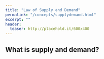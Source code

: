 ```yaml
---
title: "Law of Supply and Demand"
permalink: "/concepts/supplydemand.html"
excerpt: ""
header:
  teaser: http://placehold.it/600x400
---
```


## What is supply and demand?
